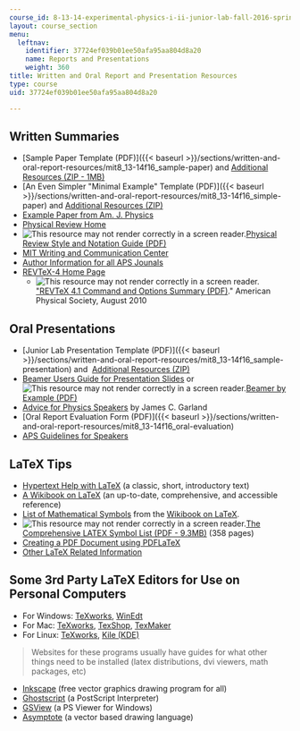 ```yaml
---
course_id: 8-13-14-experimental-physics-i-ii-junior-lab-fall-2016-spring-2017
layout: course_section
menu:
  leftnav:
    identifier: 37724ef039b01ee50afa95aa804d8a20
    name: Reports and Presentations
    weight: 360
title: Written and Oral Report and Presentation Resources
type: course
uid: 37724ef039b01ee50afa95aa804d8a20

---
```


Written Summaries
-----------------

*   [Sample Paper Template (PDF)]({{< baseurl >}}/sections/written-and-oral-report-resources/mit8_13-14f16_sample-paper) and [Additional Resources (ZIP - 1MB)](/coursemedia/8-13-14-experimental-physics-i-ii-junior-lab-fall-2016-spring-2017/daf0e93be04915f0eabae37c382ece2c_sample-zipped.zip)
*   [An Even Simpler "Minimal Example" Template (PDF)]({{< baseurl >}}/sections/written-and-oral-report-resources/mit8_13-14f16_simple-paper) and [Additional Resources (ZIP)](/coursemedia/8-13-14-experimental-physics-i-ii-junior-lab-fall-2016-spring-2017/8cc40784bd8768b93317fb651002ce13_simple-zipped.zip)
*   [Example Paper from Am. J. Physics](http://aapt.scitation.org/doi/abs/10.1119/1.12659)
*   [Physical Review Home](http://prl.aps.org/)
*   ![This resource may not render correctly in a screen reader.](/images/inacessible.gif)[Physical Review Style and Notation Guide (PDF)](http://journals.aps.org/files/styleguide-pr.pdf)
*   [MIT Writing and Communication Center](http://cmsw.mit.edu/writing-and-communication-center/)
*   [Author Information for all APS Jounals](http://authors.aps.org/)
*   [REVTeX-4 Home Page](https://journals.aps.org/revtex)
    *   ![This resource may not render correctly in a screen reader.](/images/inacessible.gif)["REVTeX 4.1 Command and Options Summary (PDF)](https://cdn.journals.aps.org/files/revtex/summary4-1.pdf)." American Physical Society, August 2010

Oral Presentations
------------------

*   [Junior Lab Presentation Template (PDF)]({{< baseurl >}}/sections/written-and-oral-report-resources/mit8_13-14f16_sample-presentation) and  [Additional Resources (ZIP)](/coursemedia/8-13-14-experimental-physics-i-ii-junior-lab-fall-2016-spring-2017/56aee69e1983c4efced3440d62ef8696_jlab-presentation-template.zip)
*   [Beamer Users Guide for Presentation Slides](https://github.com/josephwright/beamer) or ![This resource may not render correctly in a screen reader.](/images/inacessible.gif)[Beamer by Example (PDF)](http://www.tug.org/pracjourn/2005-4/mertz/mertz.pdf)
*   [Advice for Physics Speakers](https://www.researchgate.net/publication/240737845_Advice_to_Beginning_Physics_Speakers) by James C. Garland
*   [Oral Report Evaluation Form (PDF)]({{< baseurl >}}/sections/written-and-oral-report-resources/mit8_13-14f16_oral-evaluation)
*   [APS Guidelines for Speakers](http://www.aps.org/meetings/policies/speaker.cfm)

LaTeX Tips
----------

*   [Hypertext Help with LaTeX](http://www.giss.nasa.gov/tools/latex/) (a classic, short, introductory text)
*   [A Wikibook on LaTeX](http://en.wikibooks.org/wiki/LaTeX/) (an up-to-date, comprehensive, and accessible reference)
*   [List of Mathematical Symbols](http://en.wikibooks.org/wiki/LaTeX/Mathematics#List_of_Mathematical_Symbols) from the [Wikibook on LaTeX](http://en.wikibooks.org/wiki/LaTeX/).
*   ![This resource may not render correctly in a screen reader.](/images/inacessible.gif)[The Comprehensive LATEX Symbol List (PDF - 9.3MB)](http://www.ctan.org/tex-archive/info/symbols/comprehensive/symbols-letter.pdf) (358 pages)
*   [Creating a PDF Document using PDFLaTeX](http://theoval.cmp.uea.ac.uk/%7Enlct/latex/pdfdoc/index.html)
*   [Other LaTeX Related Information](http://www.dickimaw-books.com/latexresources.html)

Some 3rd Party LaTeX Editors for Use on Personal Computers
----------------------------------------------------------

*   For Windows: [TeXworks](http://www.tug.org/texworks/), [WinEdt](http://www.winedt.com/)
*   For Mac: [TeXworks](http://www.tug.org/texworks/), [TexShop](https://pages.uoregon.edu/koch/texshop/), [TexMaker](http://www.xm1math.net/texmaker/)
*   For Linux: [TeXworks](http://www.tug.org/texworks/), [Kile (KDE)](http://kile.sourceforge.net/)

> Websites for these programs usually have guides for what other things need to be installed (latex distributions, dvi viewers, math packages, etc)

*   [Inkscape](http://www.inkscape.org) (free vector graphics drawing program for all)
*   [Ghostscript](http://pages.cs.wisc.edu/~ghost/) (a PostScript Interpreter)
*   [GSView](http://pages.cs.wisc.edu/~ghost/gsview/index.htm) (a PS Viewer for Windows)
*   [Asymptote](http://asymptote.sourceforge.net/) (a vector based drawing language)